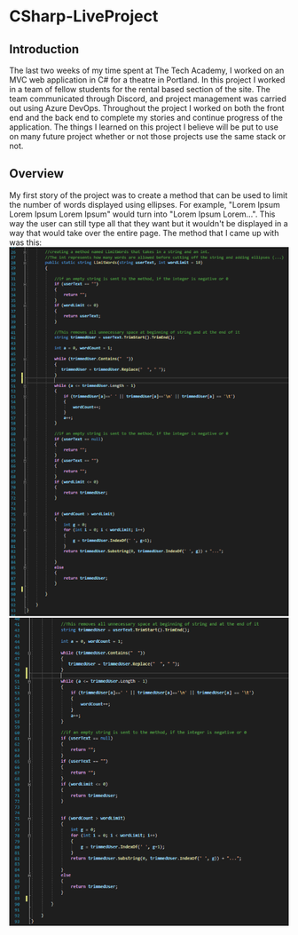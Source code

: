 # CSharp-LiveProject
## Introduction
The last two weeks of my time spent at The Tech Academy, I worked on an MVC web application in C# for a theatre in Portland. In this project I worked in a team of fellow students for the rental based section of the site. The team communicated through Discord, and project management was carried out using Azure DevOps. Throughout the project I worked on both the front end and the back end to complete my stories and continue progress of the application. The things I learned on this project I believe will be put to use on many future project whether or not those projects use the same stack or not.
## Overview
My first story of the project was to create a method that can be used to limit the number of words displayed using ellipses. For example, "Lorem Ipsum Lorem Ipsum Lorem Ipsum" would turn into "Lorem Ipsum Lorem...". This way the user can still type all that they want but it wouldn't be displayed in a way that would take over the entire page. The method that I came up with was this:
![Image of word limiter](https://github.com/glarson1/CSharp-LiveProject/blob/main/Images/First.PNG)
![Image of word limiter](https://github.com/glarson1/CSharp-LiveProject/blob/main/Images/Second.PNG)
